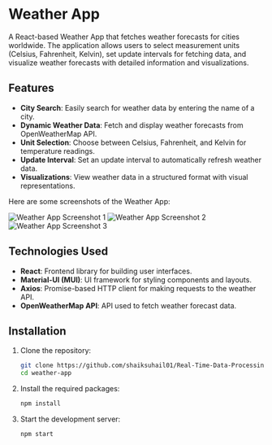 # Weather App

A React-based Weather App that fetches weather forecasts for cities worldwide. The application allows users to select measurement units (Celsius, Fahrenheit, Kelvin), set update intervals for fetching data, and visualize weather forecasts with detailed information and visualizations.

## Features

- **City Search**: Easily search for weather data by entering the name of a city.
- **Dynamic Weather Data**: Fetch and display weather forecasts from OpenWeatherMap API.
- **Unit Selection**: Choose between Celsius, Fahrenheit, and Kelvin for temperature readings.
- **Update Interval**: Set an update interval to automatically refresh weather data.
- **Visualizations**: View weather data in a structured format with visual representations.

Here are some screenshots of the Weather App:

![Weather App Screenshot 1](https://raw.githubusercontent.com/shaiksuhail01/Real-Time-Data-Processing-System-for-Weather-Monitoring-with-Rollups-and-Aggregates-App/public/Screenshot%2024-10-25%20120802.png)
![Weather App Screenshot 2](https://raw.githubusercontent.com/shaiksuhail01/Real-Time-Data-Processing-System-for-Weather-Monitoring-with-Rollups-and-Aggregates-App/public/Screenshot%2024-10-25%20120812.png)
![Weather App Screenshot 3](https://raw.githubusercontent.com/shaiksuhail01/Real-Time-Data-Processing-System-for-Weather-Monitoring-with-Rollups-and-Aggregates-App/public/Screenshot%2024-10-25%20121040.png)


## Technologies Used

- **React**: Frontend library for building user interfaces.
- **Material-UI (MUI)**: UI framework for styling components and layouts.
- **Axios**: Promise-based HTTP client for making requests to the weather API.
- **OpenWeatherMap API**: API used to fetch weather forecast data.

## Installation

1. Clone the repository:
   ```bash
   git clone https://github.com/shaiksuhail01/Real-Time-Data-Processing-System-for-Weather-Monitoring-with-Rollups-and-Aggregates-App.git
   cd weather-app
2. Install the required packages:
    ```bash
    npm install
3. Start the development server:
    ```bash
    npm start


